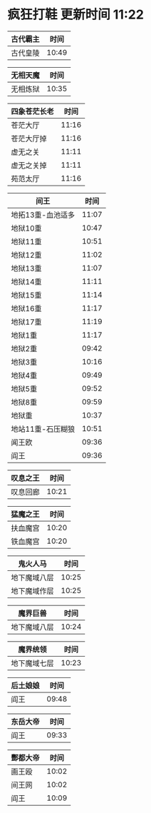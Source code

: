 # 疯狂打鞋 更新时间 11:22

| 古代霸主   | 时间    |
|--------|-------|
| 古代皇陵 | 10:49 |

| 无相天魔   | 时间    |
|--------|-------|
| 无相炼狱 | 10:35 |

| 四象苍茫长老   | 时间    |
|--------|-------|
| 苍茫大厅 | 11:16 |
| 苍茫大厅掉 | 11:16 |
| 虚无之关 | 11:11 |
| 虚无之关掉 | 11:11 |
| 苑范太厅 | 11:16 |

| 间王   | 时间    |
|--------|-------|
| 地拓13重-血池适多 | 11:07 |
| 地狱10重 | 10:47 |
| 地狱11重 | 10:51 |
| 地狱12重 | 11:02 |
| 地狱13重 | 11:07 |
| 地狱14重 | 11:11 |
| 地狱15重 | 11:14 |
| 地狱16重 | 11:17 |
| 地狱17重 | 11:19 |
| 地狱1重 | 11:17 |
| 地狱2重 | 09:42 |
| 地狱3重 | 10:16 |
| 地狱4重 | 09:49 |
| 地狱5重 | 09:52 |
| 地狱8重 | 09:59 |
| 地狱重 | 10:37 |
| 地站11重-石压糊狼 | 10:51 |
| 闻王欧 | 09:36 |
| 阎王 | 09:36 |

| 叹息之王   | 时间    |
|--------|-------|
| 叹息回廊 | 10:21 |

| 猛魔之王   | 时间    |
|--------|-------|
| 扶血魔宫 | 10:20 |
| 铁血魔宫 | 10:20 |

| 鬼火人马   | 时间    |
|--------|-------|
| 地下魔域八层 | 10:25 |
| 地下魔域作层 | 10:25 |

| 魔界巨兽   | 时间    |
|--------|-------|
| 地下魔域八层 | 10:24 |

| 魔界统领   | 时间    |
|--------|-------|
| 地下魔域七层 | 10:23 |

| 后土娘娘   | 时间    |
|--------|-------|
| 阎王 | 09:48 |

| 东岳大帝   | 时间    |
|--------|-------|
| 阎王 | 09:33 |

| 酆都大帝   | 时间    |
|--------|-------|
| 画王殴 | 10:02 |
| 间王网 | 10:02 |
| 阎王 | 10:09 |